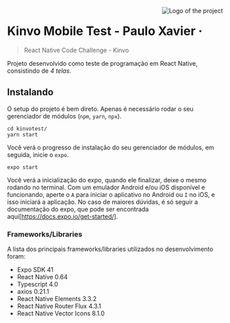 <img src="https://imgur.com/a/NSHvsGx" alt="Logo of the project" align="right">

# Kinvo Mobile Test - Paulo Xavier &middot;

> React Native Code Challenge - Kinvo

Projeto desenvolvido como teste de programação em React Native, consistindo de _4 telas_.

## Instalando

O setup do projeto é bem direto. Apenas é necessário rodar o seu gerenciador de módulos (`npm`, `yarn`, `npx`).

```shell
cd kinvotest/
yarn start
```

Você verá o progresso de instalação do seu gerenciador de módulos, em seguida, inicie o `expo`.

```shell
expo start
```

Você verá a inicialização do expo, quando ele finalizar, deixe o mesmo rodando no terminal. Com um emulador Android e/ou iOS disponível e funcionando, aperte o `A` para iniciar o aplicativo no Android ou `I` no iOS, e isso iniciará a aplicação. No caso de maiores dúvidas, é só seguir a documentação do expo, que pode ser encontrada aqui[https://docs.expo.io/get-started/].

### Frameworks/Libraries

A lista dos principais frameworks/libraries utilizados no desenvolvimento foram:

-   Expo SDK 41
-   React Native 0.64
-   Typescript 4.0
-   axios 0.21.1
-   React Native Elements 3.3.2
-   React Native Router Flux 4.3.1
-   React Native Vector Icons 8.1.0
